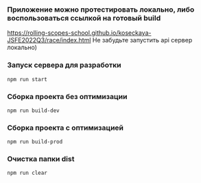 ### Приложение можно протестировать локально, либо воспользоваться ссылкой на готовый build
https://rolling-scopes-school.github.io/koseckaya-JSFE2022Q3/race/index.html
Не забудьте запустить api сервер локально)

### Запуск сервера для разработки
```shell
npm run start
```

### Сборка проекта без оптимизации
```shell
npm run build-dev
```

### Сборка проекта с оптимизацией
```shell
npm run build-prod
```

### Очистка папки dist
```shell
npm run clear
```
